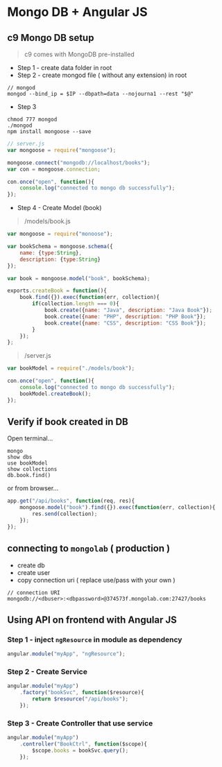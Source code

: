 # Mongo DB + Angular JS

## c9 Mongo DB setup

> c9 comes with MongoDB pre-installed

- Step 1 - create data folder in root
- Step 2 -  create mongod file ( without any extension) in root

```
// mongod
mongod --bind_ip = $IP --dbpath=data --nojourna1 --rest "$@" 

```

- Step 3

```
chmod 777 mongod 
./mongod
npm install mongoose --save
```

```javascript
// server.js
var mongoose = require("mongoose");

mongoose.connect("mongodb://localhost/books");
var con = mongoose.connection;

con.once("open", function(){
	console.log("connected to mongo db successfully");
});
```

- Step 4 - Create Model (book)

> /models/book.js

```javascript
var mongoose = require("monoose");

var bookSchema = mongoose.schema({
	name: {type:String},
	description: {type:String}
});

var book = mongoose.model("book", bookSchema);

exports.createBook = function(){
	book.find({}).exec(function(err, collection){
		if(collection.length === 0){
			book.create({name: "Java", description: "Java Book"});
			book.create({name: "PHP", description: "PHP Book"});
			book.create({name: "CSS", description: "CSS Book"});
		}
	});	
};

```

> /server.js

```javascript
var bookModel = require("./models/book");

con.once("open", function(){
	console.log("connected to mongo db successfully");
	bookModel.createBook();
});
```

## Verify if book created in DB

Open terminal...

```
mongo
show dbs
use bookModel
show collections
db.book.find()
```
or from browser...

```javascript
app.get("/api/books", function(req, res){
	mongoose.model("book").find({}).exec(function(err, collection){
		res.send(collection);
	});	
});	
```

## connecting to `mongolab` ( production )

- create db
- create user
- copy connection uri ( replace use/pass with your own )

```
// connection URI
mongodb://<dbuser>:<dbpassword>@374573f.mongolab.com:27427/books
```

## Using API on frontend with Angular JS

### Step 1 - inject `ngResource` in module as dependency
```javascript
angular.module("myApp", "ngResource");
```

### Step 2 - Create Service

```javascript
angular.module("myApp")
	.factory("bookSvc", function($resource){
		return $resource("/api/books");
	});
```

### Step 3 - Create Controller that use service

```javascript
angular.module("myApp")
	.controller("BookCtrl", function($scope){
		$scope.books = bookSvc.query();
	});
```




